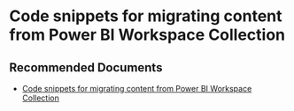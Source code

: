   <properties
	pageTitle="sample - code snippets for migrating content from power bi workspace collection"
	description="sample - code snippets for migrating content from power bi workspace collection"
	service="microsoft.PowerBIDedicated"
	resource="capacities"
	authors="pjfreitas"
	ms.author="pfreitas"	
	displayOrder="490"
	selfHelpType="generic"
	supportTopicIds="32628149"
	productPesIds="16334"
	cloudEnvironments="public, MoonCake, fairfax, usnat, ussec" 
	articleId="6375b31f-2dd9-3f57-771f-d98282de49db"
	ownershipId="PowerBI_PowerBI"
/>

# Code snippets for migrating content from Power BI Workspace Collection  

## **Recommended Documents**

* [Code snippets for migrating content from Power BI Workspace Collection](https://docs.microsoft.com/power-bi/developer/migrate-code-snippets)
